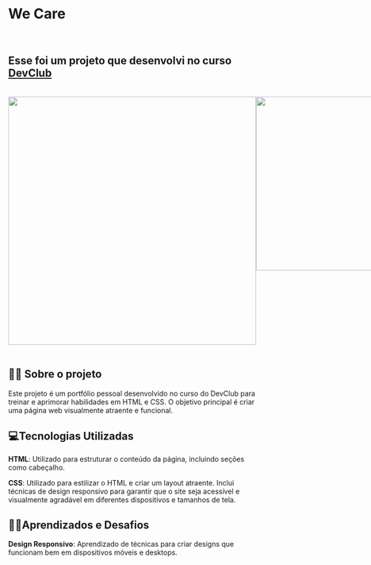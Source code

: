 <h1><strong>We Care</strong></h1>
<br>
<h2>Esse foi um projeto que desenvolvi no curso <a href="https://aulas.devclub.com.br/"><strong>DevClub</strong></a></h2>
<br>
<div style="display: flex; justify-content: space-between;">
  <img src="https://github.com/DeboraHonorato/we-care/blob/main/assets/desktop.png?raw=true" style="width: 500px; height: auto;"/> <img src="https://github.com/DeboraHonorato/we-care/blob/main/assets/mobile.png?raw=true" style="width: auto; height: 350px;" />
</div>
<br>
<h2>👩‍💻 Sobre o projeto</h2>
<p>Este projeto é um portfólio pessoal desenvolvido no curso do DevClub para treinar e aprimorar habilidades em HTML e CSS. O objetivo principal é criar uma página web visualmente atraente e funcional.</p>

<h2>💻​Tecnologias Utilizadas</h2>
<p><strong>HTML</strong>: Utilizado para estruturar o conteúdo da página, incluindo seções como cabeçalho.</p>
<p><strong>CSS</strong>: Utilizado para estilizar o HTML e criar um layout atraente. Inclui técnicas de design responsivo para garantir que o site seja acessível e visualmente agradável em diferentes dispositivos e tamanhos de tela.</p>

<h2>👩‍🏫​Aprendizados e Desafios</h2>
<p><strong>Design Responsivo</strong>: Aprendizado de técnicas para criar designs que funcionam bem em dispositivos móveis e desktops.</p>
